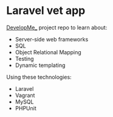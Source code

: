 # Laravel vet app

[DevelopMe\_](https://developme.tech) project repo to learn about:

-   Server-side web frameworks
-   SQL
-   Object Relational Mapping
-   Testing
-   Dynamic templating

Using these technologies:

-   Laravel
-   Vagrant
-   MySQL
-   PHPUnit

